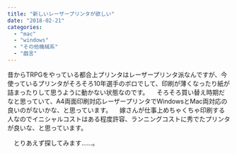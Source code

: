 ```yaml
---
title: "新しいレーザープリンタが欲しい"
date: "2018-02-21"
categories: 
  - "mac"
  - "windows"
  - "その他機械系"
  - "戯言"
---
```


昔からTRPGをやっている都合上プリンタはレーザープリンタ派なんですが、今使っているプリンタがそろそろ10年選手のボロでして、印刷が薄くなったり紙が詰まったりして思うように動かない状態なのです。 　そろそろ買い替え時期だなと思っていて、A4両面印刷対応レーザープリンタでWindowsとMac両対応の良いのがないかな、と思っています。 　嫁さんが仕事上めちゃくちゃ印刷する人なのでイニシャルコストはある程度許容、ランニングコストに秀でたプリンタが良いな、と思っています。

　とりあえず探してみます……。
